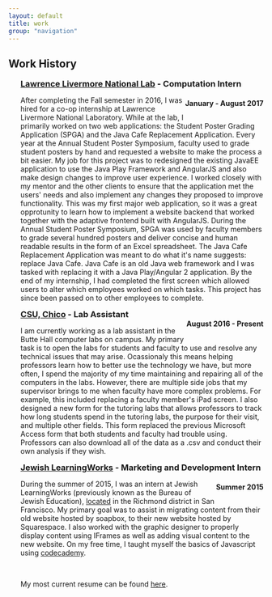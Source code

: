 ```yaml
---
layout: default
title: work
group: "navigation"
---
```


<h2>Work History</h2>     
<ul>
<h3 style="display:inline;"><a href="http://www.llnl.gov/" target="_blank">Lawrence Livermore National Lab</a> - Computation Intern</h3> 
<h4 style="display:inline; float:right;">January - August 2017</h4>
<p>After completing the Fall semester in 2016, I was hired for a co-op internship at Lawrence Livermore National Laboratory. 
While at the lab, I primarily worked on two web applications: the Student Poster Grading Application (SPGA) and the Java Cafe Replacement Application.
Every year at the Annual Student Poster Symposium, faculty used to grade student posters by hand and requested a website to make the process a bit easier. 
My job for this project was to redesigned the existing JavaEE application to use the Java Play Framework and AngularJS 
and also make design changes to improve user experience. I worked closely with my mentor and the other clients to ensure that the 
application met the users' needs and also implement any changes they proposed to improve functionality. This was my first major
web application, so it was a great opprotunity to learn how to implement a website backend that worked together 
with the adaptive frontend built with AngularJS.  During the Annual Student Poster Symposium, SPGA was used by faculty members to grade
several hundred posters and deliver concise and human readable results in the form of an Excel spreadsheet. The Java Cafe Replacement Application was meant 
to do what it's name suggests: replace Java Cafe.  Java Cafe is an old Java web framework and I was tasked with replacing it with a 
Java Play/Angular 2 application. By the end of my internship, I had completed the first screen which allowed users to 
alter which employees worked on which tasks. This project has since been passed on to other employees to complete.
</p>

<h3 style="display:inline;"><a href="http://www.csuchico.edu" target="_blank">CSU, Chico</a> - Lab Assistant</h3> 
<h4 style="display:inline; float:right;">August 2016 - Present</h4>
<p>I am currently working as a lab assistant in the Butte Hall computer labs on campus. 
My primary task is to open the labs for students and faculty to use and resolve any technical issues 
that may arise. Ocassionaly this means helping professors learn how to better use the technology we have, 
but more often, I spend the majority of my time maintaining and repairing all of the computers in the labs. 
However, there are multiple side jobs that my supervisor brings to me when faculty have more complex problems. 
For example, this included replacing a faculty member's iPad screen. I also designed a new form for the 
tutoring labs that allows professors to track how long students spend in the tutoring labs, the purpose for their visit, 
and multiple other fields. This form replaced the previous Microsoft Access form that both students and faculty had trouble using. 
Professors can also download all of the data as a .csv and conduct their own analysis if they wish.</p>

<h3 style="display:inline;"><a href="http://www.jewishlearningworks.org" target="_blank"> Jewish LearningWorks</a> - Marketing and Development Intern</h3> 
<h4 style="display:inline; float:right;">Summer 2015</h4>
<p>During the summer of 2015, I was an intern at Jewish LearningWorks 
(previously known as the Bureau of Jewish Education), 
<a href="https://www.google.com/maps/place/Jewish+LearningWorks/@37.7760083,-122.4731152,15z/data=!4m5!3m4!1s0x0:0x3d00aeefab06495b!8m2!3d37.7760083!4d-122.4731152" target="_blank">located</a> 
in the Richmond district in San Francisco. My primary goal was to assist in migrating content from 
their old website hosted by soapbox, to their new website hosted by Squarespace. I also worked with the 
graphic designer to properly display content using IFrames as well as adding visual content to the new website. 
On my free time, I taught myself the basics of Javascript using <a href="https://www.codecademy.com/" target="_blank">codecademy</a>.</p>
<br>
<p>My most current resume can be found <a href="Data/media/pdf/resume.pdf" target="_blank">here</a>.</p>
</ul>
